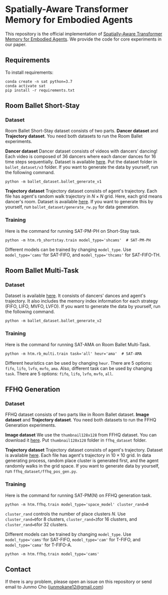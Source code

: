 # Spatially-Aware Transformer Memory for Embodied Agents

This repository is the official implementation of [Spatially-Aware Transformer Memory for Embodied Agents](https://arxiv.org/abs/2402.15160). We provide the code for core experiments in our paper.

## Requirements

To install requirements:

```setup
conda create -n sat python=3.7
conda activate sat
pip install -r requirements.txt
```

## Room Ballet Short-Stay 
### Dataset

Room Ballet Short-Stay dataset consists of two parts. **Dancer dataset** and **Trajectory dataset**. You need both datasets to run the Room Ballet experiments.

**Dancer dataset**
Dancer dataset consists of videos with dancers' dancing! Each video is composed of 36 dancers where each dancer dances for 16 time steps sequentially. Dataset is available [here](https://www.dropbox.com/scl/fo/h4luqcg5hsvwfrvgio82h/h?rlkey=3ltfatjn35rwlyt5myl6muazs&dl=0). Put the dataset folder in `ballet_dataset/v3` folder. If you want to generate the data by yourself, run the following command.
```
python -m ballet_dataset.ballet_generate_v1
```


**Trajectory dataset**
Trajectory dataset consists of agent's trajectory. Each file has agent's random walk trajectory in $N \times N$ grid. Here, each grid means dancer's room. Dataset is available [here](https://www.dropbox.com/scl/fo/h4luqcg5hsvwfrvgio82h/h?rlkey=3ltfatjn35rwlyt5myl6muazs&dl=0). If you want to generate this by yourself, run `ballet_dataset/generate_rw.py` for data generation. 

### Training

Here is the command for running SAT-PM-PH on Short-Stay task. 
```
python -m htm.rb_shortstay.train model_type='shcams'  # SAT-PM-PH
```
Different models can be trained by changing `model_type`. Use `model_type='cams'`for SAT-FIFO, and `model_type='thcams'` for SAT-FIFO-TH.


## Room Ballet Multi-Task 
### Dataset

Dataset is available [here](https://www.dropbox.com/scl/fo/h4luqcg5hsvwfrvgio82h/h/multi_tasks_dataset?dl=0&subfolder_nav_tracking=1). It consists of dancers' dances and agent's trajectory. It also includes the memory index information for each strategy (FIFO, LIFO, MVFO, LVFO). If you want to generate the data by yourself, run the following command.
```
python -m ballet_dataset.ballet_generate_v2
```

### Training

Here is the command for running SAT-AMA on Room Ballet Multi-Task.
```
python -m htm.rb_multi.train task='all' heur='ama'  # SAT-AMA
```
Different heuristics can be used by changing `heur`. There are 5 options: `fifo`, `lifo`, `lvfo`, `mvfo`, `ama`. Also, different task can be used by changing `task`. There are 5 options: `fifo`, `lifo`, `lvfo`, `mvfo`, `all`. 

## FFHQ Generation

### Dataset

FFHQ dataset consists of two parts like in Room Ballet dataset. **Image dataset** and **Trajectory dataset**. You need both datasets to run the FFHQ Generation experiments.

**Image dataset** We use the `thumbnail128x128` from FFHQ dataset. You can download it [here](https://github.com/NVlabs/ffhq-dataset). Put `thumbnail128x128` folder in `ffhq_dataset` folder. 

**Trajectory dataset**
Trajectory dataset consists of agent's trajectory. Dataset is available [here](https://www.dropbox.com/scl/fo/h4luqcg5hsvwfrvgio82h/h?dl=0&preview=knn_sort.zip). Each file has agent's trajectory in $10 \times 10$ grid. In data generating process, random place cluster is generated first, and the agent randomly walks in the grid space. If you want to generate data by yourself, run `ffhq_dataset/ffhq_pos_gen.py`. 

### Training

Here is the command for running SAT-PM($N$) on FFHQ generation task.
```
python -m htm.ffhq.train model_type='space_model' cluster_rand=0
```
`cluster_rand` controls the number of place clusters $N$. Use `cluster_rand=0`for 8 clusters, `cluster_rand=3`for 16 clusters, and `cluster_rand=6`for 32 clusters.


Different models can be trained by changing `model_type`. Use `model_type='cams'`for SAT-FIFO, `model_type='cam'` for T-FIFO, and `model_type='cama'` for T-FIFO-A.

```
python -m htm.ffhq.train model_type='cams'
```

## Contact
If there is any problem, please open an issue on this repository or send email to Junmo Cho (junmokane12@gmail.com)
